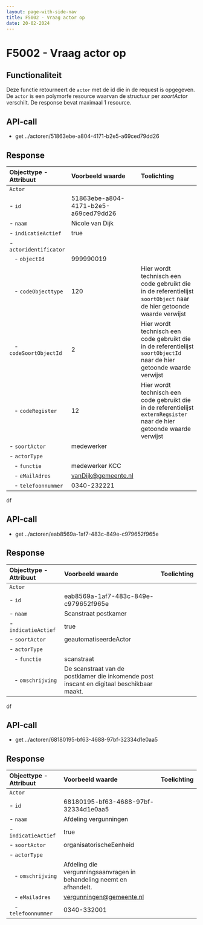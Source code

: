 ```yaml
---
layout: page-with-side-nav
title: F5002 - Vraag actor op
date: 20-02-2024
---
```


# F5002 - Vraag actor op

## Functionaliteit

Deze functie retourneert de `actor` met de id die in de request is opgegeven. 
De `actor` is een polymorfe resource waarvan de structuur per *soortActor* verschilt. 
De response bevat maximaal 1 resource. 

## API-call

- get ../actoren/51863ebe-a804-4171-b2e5-a69ced79dd26   

## Response 

| Objecttype - Attribuut | Voorbeeld waarde | Toelichting |
| :----------- | :----------- | :----------- |
| `Actor` | | |
| - `id` | 51863ebe-a804-4171-b2e5-a69ced79dd26 | |
| - `naam` | Nicole van Dijk | | 
| - `indicatieActief` | true | | 
| - `actoridentificator` | | |  
|&nbsp;&nbsp; - `objectId` | 999990019 | |
|&nbsp;&nbsp; - `codeObjecttype` | 120 | Hier wordt technisch een code gebruikt die in de referentielijst `soortObject` naar de hier getoonde waarde verwijst | 
|&nbsp;&nbsp; - `codeSoortObjectId` | 2 | Hier wordt technisch een code gebruikt die in de referentielijst `soortObjectId` naar de hier getoonde waarde verwijst |
|&nbsp;&nbsp; - `codeRegister` | 12 | Hier wordt technisch een code gebruikt die in de referentielijst `externRegsister` naar de hier getoonde waarde verwijst |
| - `soortActor` | medewerker | | 
| - `actorType`  | | |
|&nbsp;&nbsp; - `functie` | medewerker KCC | | 
|&nbsp;&nbsp; - `eMailAdres` | vanDijk@gemeente.nl| |
|&nbsp;&nbsp; - `telefoonnummer` | 0340-232221 | | 

óf

## API-call

- get ../actoren/eab8569a-1af7-483c-849e-c979652f965e  

## Response 

| Objecttype - Attribuut | Voorbeeld waarde | Toelichting |
| :----------- | :----------- | :----------- |
| `Actor` | | |
| - `id` | eab8569a-1af7-483c-849e-c979652f965e | |
| - `naam` | Scanstraat postkamer | | 
| - `indicatieActief` | true | | 
| - `soortActor` | geautomatiseerdeActor| | 
| - `actorType`  | | |
|&nbsp;&nbsp; - `functie` | scanstraat | | 
|&nbsp;&nbsp; - `omschrijving` | De scanstraat van de postklamer die inkomende post inscant en digitaal beschikbaar maakt. | |

óf

## API-call

- get ../actoren/68180195-bf63-4688-97bf-32334d1e0aa5  

## Response 

| Objecttype - Attribuut | Voorbeeld waarde | Toelichting |
| :----------- | :----------- | :----------- |
| `Actor` | | |
| - `id` | 68180195-bf63-4688-97bf-32334d1e0aa5 | |
| - `naam` | Afdeling vergunningen | 
| - `indicatieActief` | true | | 
| - `soortActor` | organisatorischeEenheid | | 
| - `actorType`  | | |
|&nbsp;&nbsp; - `omschrijving` | Afdeling die vergunningsaanvragen in behandeling neemt en afhandelt.  | |
|&nbsp;&nbsp; - `eMailadres` | vergunningen@gemeente.nl | |
|&nbsp;&nbsp; - `telefoonnummer` | 0340-332001 | |